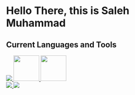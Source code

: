 # Hello There, this is Saleh Muhammad 
##    Current Languages and Tools
<div id="images">
  <a href="https://flutter.dev/">
    <image                src="https://camo.githubusercontent.com/114aa59f6bfe1ff7ef3444fbb224078eb6a32c43f0ed03a6c0c3e6df67e049ec/68747470733a2f2f7777772e766563746f726c6f676f2e7a6f6e652f6c6f676f732f666c7574746572696f2f666c7574746572696f2d69636f6e2e737667"></image>
  <a href="https://www.javascript.com/">
    <image style="width:70px ; height:70px" src="https://cdn.iconscout.com/icon/free/png-256/javascript-2752148-2284965.png"></image>
  <a href="https://isocpp.org/">
<image style="width:70px ; height:70px" src="https://brandslogos.com/wp-content/uploads/thumbs/c-logo-vector.svg"></image>
</div>
<div>
    <image src="https://github-readme-stats.vercel.app/api/top-langs/?username=salehmalik121&theme=github_dark&layout=compact&hide_border=truestyle=centerme"></image>
    <image src="https://github-readme-streak-stats.herokuapp.com/?user=salehmalik121&theme=tokyonight_duo&hide_border=true"></image>
</div>
